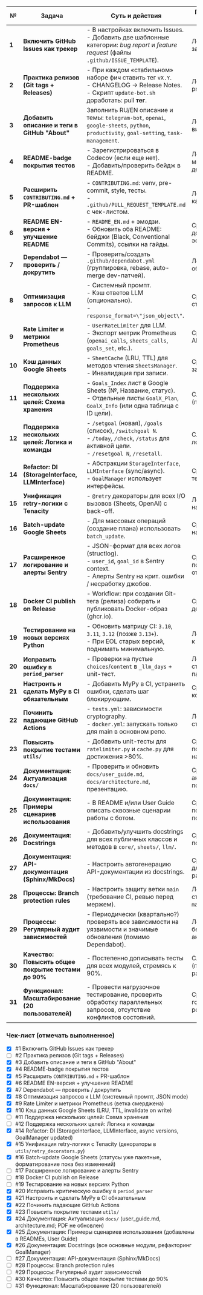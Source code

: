 | №      | Задача                                                            | Суть и действия                                                                                                                               | Почему важно / лёгкость                                                    |
| ------ | ----------------------------------------------------------------- | --------------------------------------------------------------------------------------------------------------------------------------------- | -------------------------------------------------------------------------- |
| **1**  | **Включить GitHub Issues как трекер**                             | - В настройках включить Issues.<br>- Добавить две шаблонные категории: *bug report* и *feature request* (файлы `.github/ISSUE_TEMPLATE`).         | Легко; фиксирует задачи.                                                   |
| **2**  | **Практика релизов (Git tags + Releases)**                        | - При каждом «стабильном» наборе фич ставить тег `vX.Y`.<br>- CHANGELOG → Release Notes.<br>- Скрипт `update-bot.sh` доработать: pull **тег**. | Легко; надёжный prod-деплой.                                               |
| **3**  | **Добавить описание и теги в GitHub \"About\"**                     | Заполнить RU/EN описание и темы: `telegram-bot`, `openai`, `google-sheets`, `python`, `productivity`, `goal-setting`, `task-management`.      | Легко; улучшает видимость.                                                 |
| **4**  | **README-badge покрытия тестов**                                  | - Зарегистрироваться в Codecov (если еще нет).<br>- Добавить/проверить бейдж в README.                                                            | Легко; мотивирует держать 80%+.                                           |
| **5**  | **Расширить `CONTRIBUTING.md` + PR-шаблон**                       | - `CONTRIBUTING.md`: venv, pre-commit, style, тесты.<br>- `.github/PULL_REQUEST_TEMPLATE.md` с чек-листом.                                          | Легко; улучшает качество PR.                                               |
| **6**  | **README EN-версия + улучшение README**                           | - `README_EN.md` + эмодзи.<br>- Обновить оба README: бейджи (Black, Conventional Commits), ссылки на гайды.                                     | Средне; доступность, эстетика.                                           |
| **7**  | **Dependabot — проверить / докрутить**                            | - Проверить/создать `.github/dependabot.yml` (группировка, rebase, auto-merge dev-патчей).                                                       | Легко; ускорит обновления.                                                 |
| **8**  | **Оптимизация запросов к LLM**                                    | - Системный промпт.<br>- Кэш ответов LLM (опционально).<br>- `response_format=\"json_object\"`.                                                            | Средне; качество/стоимость LLM.                                          |
| **9**  | **Rate Limiter и метрики Prometheus**                             | - `UserRateLimiter` для LLM.<br>- Экспорт метрик Prometheus (`openai_calls`, `sheets_calls`, `goals_set`, etc.).                                 | Средне; защита API, мониторинг.                                            |
| **10** | **Кэш данных Google Sheets**                                      | - `SheetCache` (LRU, TTL) для методов чтения `SheetsManager`.<br>- Инвалидация при записи.                                                               | Средне; снижает задержки.                                                  |
| **11** | **Поддержка нескольких целей: Схема хранения**                    | - `Goals_Index` лист в Google Sheets (№, Название, статус).<br>- Отдельные листы `GoalX_Plan`, `GoalX_Info` (или одна таблица с ID цели).        | Сложно (проектирование).                                                   |
| **12** | **Поддержка нескольких целей: Логика и команды**                  | - `/setgoal` (новая), `/goals` (список), `/switchgoal N`.<br>- `/today`, `/check`, `/status` для активной цели.<br>- `/resetgoal N`, `/resetall`.     | Сложно (бизнес-логика).                                                    |
| **14** | **Refactor: DI (StorageInterface, LLMInterface)**                 | - Абстракции `StorageInterface`, `LLMInterface` (sync/async).<br>- `GoalManager` использует интерфейсы.                                            | Средне; гибкость, тестируемость.                                           |
| **15** | **Унификация retry-логики с Tenacity**                            | - `@retry` декораторы для всех I/O вызовов (Sheets, OpenAI) с back-off.                                                                     | Легко; повышает надёжность.                                                |
| **16** | **Batch-update Google Sheets**                                    | - Для массовых операций (создание плана) использовать `batch_update`.                                                                           | Средне; снижает нагрузку API.                                              |
| **17** | **Расширенное логирование и алерты Sentry**                       | - JSON-формат для всех логов (structlog).<br>- `user_id`, `goal_id` в Sentry context.<br>- Алерты Sentry на крит. ошибки / несработку джобов. | Средне; поддержка и отладка.                                               |
| **18** | **Docker CI publish on Release**                                  | - Workflow: при создании Git-тега (релиза) собирать и публиковать Docker-образ (ghcr.io).                                                       | Средне; упрощает деплой.                                                   |
| **19** | **Тестирование на новых версиях Python**                          | - Обновить матрицу CI: `3.10`, `3.11`, `3.12` (позже `3.13+`).<br>- При EOL старых версий, поднимать минимальную.                                  | Легко; подготовка к будущему.                                              |
| **20** | **Исправить ошибку в `period_parser`**                            | - Проверки на пустые `choices`/`content` в `_llm_days` + unit-тест.                                                                            | Легко; стабильность LLM парсера.                                           |
| **21** | **Настроить и сделать MyPy в CI обязательным**                     | - Добавить MyPy в CI, устранить ошибки, сделать шаг блокирующим.                                                                               | Средне; качество кода.                                                     |
| **22** | **Починить падающие GitHub Actions**                                | - `tests.yml`: зависимости cryptography.<br>- `docker.yml`: запускать только для main в основном репо.                                          | Легко; стабильность CI.                                                    |
| **23** | **Повысить покрытие тестами `utils/`**                            | - Добавить unit-тесты для `ratelimiter.py` и `cache.py` для достижения >80%.                                                                  | Средне; повышение надежности.                                              |
| **24** | **Документация: Актуализация `docs/`**                            | - Проверить и обновить `docs/user_guide.md`, `docs/architecture.md`, презентацию.                                                              | Средне; актуальность для пользователей.                                     |
| **25** | **Документация: Примеры сценариев использования**                 | - В README и/или User Guide описать сквозные сценарии работы с ботом.                                                                           | Средне; понятность для пользователей.                                      |
| **26** | **Документация: Docstrings**                                      | - Добавить/улучшить docstrings для всех публичных классов и методов в `core/`, `sheets/`, `llm/`.                                                  | Средне; понятность кода.                                                   |
| **27** | **Документация: API-документация (Sphinx/MkDocs)**                | - Настроить автогенерацию API-документации из docstrings.                                                                                       | Средне-сложно; для разработчиков.                                         |
| **28** | **Процессы: Branch protection rules**                             | - Настроить защиту ветки `main` (требование CI, ревью перед мержем).                                                                          | Легко; стабильность `main`.                                                |
| **29** | **Процессы: Регулярный аудит зависимостей**                       | - Периодически (квартально?) проверять все зависимости на уязвимости и значимые обновления (помимо Dependabot).                               | Легко; безопасность, актуальность.                                        |
| **30** | **Качество: Повысить общее покрытие тестами до 90%**              | - Постепенно дописывать тесты для всех модулей, стремясь к 90%.                                                                              | Сложно (постоянная работа).                                                |
| **31** | **Функционал: Масштабирование (20 пользователей)**                | - Провести нагрузочное тестирование, проверить обработку параллельных запросов, отсутствие конфликтов состояний.                                  | Средне-сложно; готовность к росту.                                         |

### Чек-лист (отмечать выполненное)

- [x] #1 Включить GitHub Issues как трекер
- [ ] #2 Практика релизов (Git tags + Releases)
- [x] #3 Добавить описание и теги в GitHub "About"
- [x] #4 README-badge покрытия тестов
- [x] #5 Расширить `CONTRIBUTING.md` + PR-шаблон
- [x] #6 README EN-версия + улучшение README
- [x] #7 Dependabot — проверить / докрутить
- [x] #8 Оптимизация запросов к LLM (системный промпт, JSON mode)
- [x] #9 Rate Limiter и метрики Prometheus (ветка смерджена)
- [x] #10 Кэш данных Google Sheets (LRU, TTL, invalidate on write)
- [ ] #11 Поддержка нескольких целей: Схема хранения
- [ ] #12 Поддержка нескольких целей: Логика и команды
- [x] #14 Refactor: DI (StorageInterface, LLMInterface, async versions, GoalManager updated)
- [x] #15 Унификация retry-логики с Tenacity (декораторы в `utils/retry_decorators.py`)
- [x] #16 Batch-update Google Sheets (статусы уже пакетные, форматирование пока без изменений)
- [ ] #17 Расширенное логирование и алерты Sentry
- [ ] #18 Docker CI publish on Release
- [ ] #19 Тестирование на новых версиях Python
- [x] #20 Исправить критическую ошибку в `period_parser`
- [x] #21 Настроить и сделать MyPy в CI обязательным
- [x] #22 Починить падающие GitHub Actions
- [x] #23 Повысить покрытие тестами `utils/`
- [x] #24 Документация: Актуализация `docs/` (user_guide.md, architecture.md; PDF не обновлен)
- [x] #25 Документация: Примеры сценариев использования (добавлены в READMEs, User Guide)
- [x] #26 Документация: Docstrings (все основные модули, рефакторинг GoalManager)
- [ ] #27 Документация: API-документация (Sphinx/MkDocs)
- [ ] #28 Процессы: Branch protection rules
- [ ] #29 Процессы: Регулярный аудит зависимостей
- [ ] #30 Качество: Повысить общее покрытие тестами до 90%
- [ ] #31 Функционал: Масштабирование (20 пользователей)